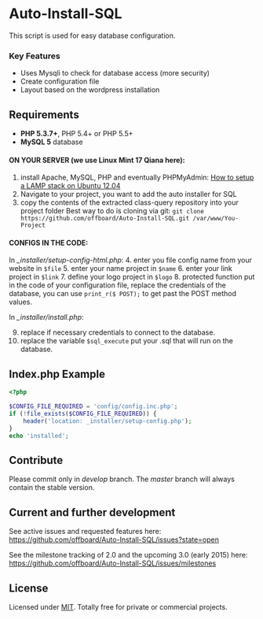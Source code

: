 # Auto-Install-SQL
This script is used for easy database configuration.

### Key Features
* Uses Mysqli to check for database access (more security)
* Create configuration file
* Layout based on the wordpress installation

## Requirements

* **PHP 5.3.7+**, PHP 5.4+ or PHP 5.5+
* **MySQL 5** database

#### ON YOUR SERVER (we use Linux Mint 17 Qiana here):
1. install Apache, MySQL, PHP and eventually PHPMyAdmin: [How to setup a LAMP stack on Ubuntu 12.04](http://www.dev-metal.com/setup-basic-lamp-stack-linux-apache-mysql-php-ubuntu-12-04/)
2. Navigate to your project, you want to add the auto installer for SQL
3. copy the contents of the extracted class-query repository into your project folder
Best way to do is cloning via git: `git clone https://github.com/offboard/Auto-Install-SQL.git /var/www/You-Project`

#### CONFIGS IN THE CODE:

In *_installer/setup-config-html.php*:
4. enter you  file config name  from your website in `$file`
5. enter your name project in `$name`
6. enter your link project in `$link`
7. define your logo project in `$logo`
8. protected function put in the code of your configuration file, replace the credentials of the database, you can use `print_r($ POST);` to get past the POST method values.

In *_installer/install.php*:

9. replace if necessary credentials to connect to the database.
10. replace the variable `$sql_execute` put your .sql that will run on the database.


## Index.php Example
```php
<?php

$CONFIG_FILE_REQUIRED = 'config/config.inc.php';
if (!file_exists($CONFIG_FILE_REQUIRED)) {
    header('location: _installer/setup-config.php');
}
echo 'installed';


```

## Contribute

Please commit only in *develop* branch. The *master* branch will always contain the stable version.

## Current and further development

See active issues and requested features here:
https://github.com/offboard/Auto-Install-SQL/issues?state=open

See the milestone tracking of 2.0 and the upcoming 3.0 (early 2015) here:
https://github.com/offboard/Auto-Install-SQL/issues/milestones

## License

Licensed under [MIT](http://www.opensource.org/licenses/mit-license.php). Totally free for private or commercial projects.

